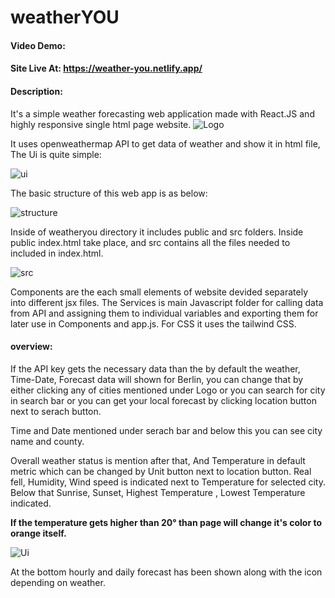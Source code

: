 # weatherYOU

#### Video Demo:  <URL HERE>
#### Site Live At: https://weather-you.netlify.app/
#### Description:
It's a simple weather forecasting web application made with React.JS and highly responsive single html page website.
![Logo](https://i.postimg.cc/VNW6VQV6/Pics-Art-10-11-05-38-40.png)

It uses openweathermap API to get data of weather and show it in html file,
The Ui is quite simple:

![ui](https://i.postimg.cc/R0zmnzDt/Web-capture-19-10-2022-23248-localhost.jpg)

The basic structure of this web app is as below:

![structure](https://i.postimg.cc/jSSgg3n1/Screenshot-9.png)

Inside of weatheryou directory it includes public and src folders.
Inside public index.html take place, and src contains all the files needed to included in index.html.

![src](https://i.postimg.cc/PrSs5wmB/Screenshot-12.png)

Components are the each small elements of website devided separately into different jsx files.
The Services is main Javascript folder for calling data from API and assigning them to individual variables and exporting them for later use in Components and app.js. For CSS it uses the tailwind CSS.

#### overview:
If the API key gets the necessary data than the by default the weather, Time-Date, Forecast data will shown for Berlin, you can change that by either clicking any of cities mentioned under Logo or you can search for city in search bar or you can get your local forecast by clicking location button next to serach button.

Time and Date mentioned under serach bar and below this you can see city name and county.

Overall weather status is mention after that, And Temperature in default metric which can be changed by Unit button next to location button. Real fell, Humidity, Wind speed is indicated next to Temperature for selected city. Below that Sunrise, Sunset, Highest Temperature , Lowest Temperature indicated.

**If the temperature gets higher than 20° than page will change it's color to orange itself.**

![Ui](https://i.postimg.cc/GmWHX2XS/Web-capture-19-10-2022-2336-localhost.jpg)

At the bottom hourly and daily forecast has been shown along with the icon depending on weather.
